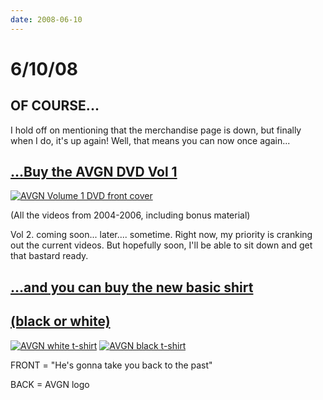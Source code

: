 ```yaml
---
date: 2008-06-10
---
```

# 6/10/08

## OF COURSE...

I hold off on mentioning that the merchandise page is down, but finally when I do, it's up again! Well, that means you can now once again...

## [...Buy the AVGN DVD Vol 1](https://web.archive.org/web/20091114225953/http://screwattack.com/merch)

[![AVGN Volume 1 DVD front cover](https://i.imgur.com/sZyrKWe.jpg)](https://web.archive.org/web/20091114225953/http://screwattack.com/merch)

(All the videos from 2004-2006, including bonus material)

Vol 2. coming soon... later.... sometime. Right now, my priority is cranking out the current videos. But hopefully soon, I'll be able to sit down and get that bastard ready.

## [...and you can buy the new basic shirt](https://web.archive.org/web/20091114225953/http://screwattack.com/Merch)

## [(black or white)](https://web.archive.org/web/20091114225953/http://screwattack.com/Merch)

[![AVGN white t-shirt](https://i.imgur.com/03y5Q3o.jpg)](https://web.archive.org/web/20091114225953/http://screwattack.com/Merch)
[![AVGN black t-shirt](https://i.imgur.com/Pw1bhnE.jpg)](https://web.archive.org/web/20091114225953/http://screwattack.com/Merch)

FRONT = "He's gonna take you back to the past"

BACK = AVGN logo